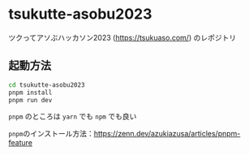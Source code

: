 # tsukutte-asobu2023
ツクってアソぶハッカソン2023 (https://tsukuaso.com/) のレポジトリ

## 起動方法

```bash
cd tsukutte-asobu2023
pnpm install
pnpm run dev
```

`pnpm` のところは `yarn` でも `npm` でも良い

`pnpm`のインストール方法：https://zenn.dev/azukiazusa/articles/pnpm-feature